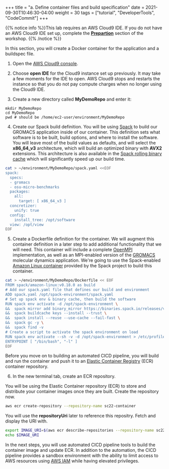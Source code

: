 +++
title = "a. Define container files and build specification"
date = 2021-09-30T10:46:30-04:00
weight = 30
tags = ["tutorial", "DeveloperTools", "CodeCommit"]
+++

{{% notice info %}}This lab requires an AWS Cloud9 IDE. If you do not have an AWS Cloud9 IDE set up, complete the **[Prepartion](/02-aws-getting-started.html)** section of the workshop.
{{% /notice %}}

In this section, you will create a Docker container for the application and a buildspec file.


1. Open the [AWS Cloud9 console](https://console.aws.amazon.com/cloud9).
	
2. Choose **open IDE** for the Cloud9 instance set up previously. It may take a few moments for the IDE to open. AWS Cloud9 stops and restarts the instance so that you do not pay compute charges when no longer using the Cloud9 IDE.

3. Create a new directory called **MyDemoRepo** and enter it:

```
mkdir MyDemoRepo
cd MyDemoRepo
pwd # should be /home/ec2-user/environment/MyDemoRepo
```

4. Create our Spack build definition. You will be using [Spack](https://spack.io) to build our GROMACS application inside of our container. This definition sets what software is to be built, build options, and where to install the software. You will leave most of the build values as defaults, and will select the **x86_64_v3** architecture, which will build an optimized binary with **AVX2** extensions.  This architecture is also available in the [Spack rolling binary cache](https://aws.amazon.com/blogs/hpc/introducing-the-spack-rolling-binary-cache/) which will significantly speed up our build time. 

```bash
cat > ~/environment/MyDemoRepo/spack.yaml <<EOF
spack:
  specs:
  - gromacs
  - osu-micro-benchmarks
  packages:
    all:
      target: [ x86_64_v3 ]
  concretizer:
    unify: true
  config:
    install_tree: /opt/software
  view: /opt/view
EOF
```

5. Create a Dockerfile definition for the container. We will augment this container definition in a later step to add additional functionality that we will need. This container will include a complete [OpenMPI](https://openmpi.org) implementation, as well as an MPI-enabled version of the [GROMACS](https://gromacs.org) molecular dynamics application.  We're going to use the Spack-enabled [Amazon Linux container](https://gallery.ecr.aws/amazonlinux/amazonlinux) provided by the Spack project to build this container.

```bash
cat > ~/environment/MyDemoRepo/Dockerfile << EOF
FROM spack/amazon-linux:v0.18.0 as build
# Add our spack.yaml file that defines our build and environment
ADD spack.yaml /opt/spack-environment/spack.yaml
# Set up spack env & binary cache, then build the software
RUN spack env activate -d /opt/spack-environment \
&&  spack mirror add binary_mirror https://binaries.spack.io/releases/v0.18 \
&&  spack buildcache keys --install --trust \
&&  spack install --reuse --use-cache --fail-fast \
&&  spack gc -y \
&&  spack find -v
# Create a script to activate the spack environment on load
RUN spack env activate --sh -v -d /opt/spack-environment > /etc/profile.d/z10_spack_environment.sh 
ENTRYPOINT [ "/bin/bash", "-l" ]
EOF
```
Before you move on to building an automated CICD pipeline, you will build and run the container and push it to an [Elastic Container Registry](https://aws.amazon.com/ecr/) (ECR) container repository.

6. In the new terminal tab, create an ECR repository.

You will be using the Elastic Container repository (ECR) to store and distribute your container images once they are built.  Create the repository now.

```bash
aws ecr create-repository --repository-name sc22-container
```

You will use the **repositoryUri** later to reference this repositry. Fetch and display the URI with.


```bash
export IMAGE_URI=$(aws ecr describe-repositories --repository-name sc22-container --query "repositories[0].repositoryUri" --output text)                                                                                                                                                
echo $IMAGE_URI
```

In the next steps, you will use automated CICD pipeline tools to build the container image and update ECR. In addition to the automation, the CICD pipeline provides a sandbox environment with the ability to limit access to AWS resources using [AWS IAM](https://aws.amazon.com/iam/) while having elevated privileges. 
